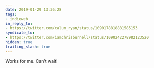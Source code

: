 ```yaml
---
date: 2019-01-29 13:36:28
tags:
- indieweb
in_reply_to:
- https://twitter.com/calum_ryan/status/1090178818881585153
syndicate_to:
- https://twitter.com/iamchrisburnell/status/1090242278982123520
hidden: true
trailing_slash: true
---
```


Works for me. Can’t wait!
